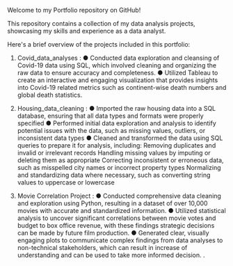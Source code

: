 Welcome to my Portfolio repository on GitHub!

This repository contains a collection of my data analysis projects, showcasing my skills and experience as a data analyst.

Here's a brief overview of the projects included in this portfolio:

1. Covid_data_analyses : 
●	Conducted data exploration and cleansing of Covid-19 data using SQL, which involved cleaning and organizing the raw data to ensure accuracy and completeness.
●	Utilized Tableau to create an interactive and engaging visualization that provides insights into Covid-19 related metrics such as continent-wise
death numbers and global death statistics.


2. Housing_data_cleaning : 
● Imported the raw housing data into a SQL database, ensuring that all data types and formats were properly specified
● Performed initial data exploration and analysis to identify potential issues with the data, such as missing values, outliers, or inconsistent data types
● Cleaned and transformed the data using SQL queries to prepare it for analysis, including:
    Removing duplicates and invalid or irrelevant records
    Handling missing values by imputing or deleting them as appropriate
    Correcting inconsistent or erroneous data, such as misspelled city names or incorrect property types
    Normalizing and standardizing data where necessary, such as converting string values to uppercase or lowercase

3. Movie Correlation Project : 
●	Conducted comprehensive data cleaning and exploration using Python, resulting in a dataset of over 10,000 movies with accurate and standardized information.
●	Utilized statistical analysis to uncover significant correlations between movie votes and budget to box office revenue, with these findings strategic decisions
can be made by future film production.
●	Generated clear, visually engaging plots to communicate complex findings from data analyses to non-technical stakeholders, which can result in increase of 
understanding and can be used to take more informed decision.
.

